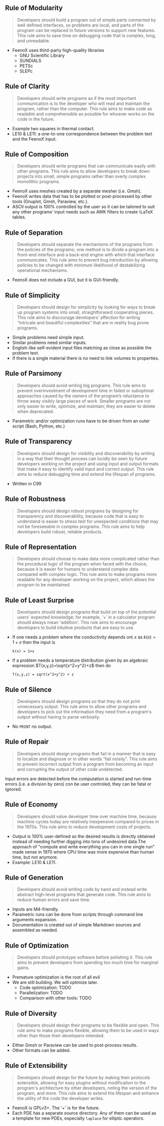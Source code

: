 
## Rule of Modularity

> Developers should build a program out of simple parts connected by well defined interfaces, so problems are local, and parts of the program can be replaced in future versions to support new features. This rule aims to save time on debugging code that is complex, long, and unreadable.

 * FeenoX uses third-party high-quality libraries
   - GNU Scientific Library
   - SUNDIALS
   - PETSc
   - SLEPc


## Rule of Clarity

> Developers should write programs as if the most important communication is to the developer who will read and maintain the program, rather than the computer. This rule aims to make code as readable and comprehensible as possible for whoever works on the code in the future.

 * Example two squares in thermal contact.
 * LE10 & LE11: a one-to-one correspondence between the problem text and the FeenoX input.

## Rule of Composition

> Developers should write programs that can communicate easily with other programs. This rule aims to allow developers to break down projects into small, simple programs rather than overly complex monolithic programs.

 * FeenoX uses meshes created by a separate mesher (i.e. Gmsh).
 * FeenoX writes data that has to be plotted or post-processed by other tools (Gnuplot, Gmsh, Paraview, etc.). 
 * ASCII output is 100% controlled by the user so it can be tailored to suit any other programs’ input needs such as AWK filters to create \LaTeX tables.


## Rule of Separation

> Developers should separate the mechanisms of the programs from the policies of the programs; one method is to divide a program into a front-end interface and a back-end engine with which that interface communicates. This rule aims to prevent bug introduction by allowing policies to be changed with minimum likelihood of destabilizing operational mechanisms.

 * FeenoX does not include a GUI, but it is GUI-friendly.


## Rule of Simplicity

> Developers should design for simplicity by looking for ways to break up program systems into small, straightforward cooperating pieces. This rule aims to discourage developers’ affection for writing “intricate and beautiful complexities” that are in reality bug prone programs.

 * Simple problems need simple input.
 * Similar problems need similar inputs.
 * English-like self-evident input files matching as close as possible the problem text.
 * If there is a single material there is no need to link volumes to properties.


## Rule of Parsimony

> Developers should avoid writing big programs. This rule aims to prevent overinvestment of development time in failed or suboptimal approaches caused by the owners of the program’s reluctance to throw away visibly large pieces of work. Smaller programs are not only easier to write, optimize, and maintain; they are easier to delete when deprecated.

 * Parametric and/or optimization runs have to be driven from an outer script (Bash, Python, etc.)
 

## Rule of Transparency

> Developers should design for visibility and discoverability by writing in a way that their thought process can lucidly be seen by future developers working on the project and using input and output formats that make it easy to identify valid input and correct output. This rule aims to reduce debugging time and extend the lifespan of programs.

 * Written in C99


## Rule of Robustness

> Developers should design robust programs by designing for transparency and discoverability, because code that is easy to understand is easier to stress test for unexpected conditions that may not be foreseeable in complex programs. This rule aims to help developers build robust, reliable products.


## Rule of Representation

> Developers should choose to make data more complicated rather than the procedural logic of the program when faced with the choice, because it is easier for humans to understand complex data compared with complex logic. This rule aims to make programs more readable for any developer working on the project, which allows the program to be maintained.


## Rule of Least Surprise

> Developers should design programs that build on top of the potential users' expected knowledge; for example, ‘+’ in a calculator program should always mean 'addition'. This rule aims to encourage developers to build intuitive products that are easy to use.

 * If one needs a problem where the conductivity depends on\ $x$ as $k(x)=1+x$ then the input is
 
   ```feenox
   k(x) = 1+x
   ```
   
 * If a problem needs a temperature distribution given by an algebraic expression $T(x,y,z)=\sqrt{x^2+y^2}+z$ then do
 
   ```feenox
   T(x,y,z) = sqrt(x^2+y^2) + z
   ```
 

## Rule of Silence

> Developers should design programs so that they do not print unnecessary output. This rule aims to allow other programs and developers to pick out the information they need from a program's output without having to parse verbosity.

 * No `PRINT` no output.


## Rule of Repair

> Developers should design programs that fail in a manner that is easy to localize and diagnose or in other words “fail noisily”. This rule aims to prevent incorrect output from a program from becoming an input and corrupting the output of other code undetected.

Input errors are detected before the computation is started and run-time errors (i.e. a division by zero) con be user controled, they can be fatal or ignored.


## Rule of Economy

> Developers should value developer time over machine time, because machine cycles today are relatively inexpensive compared to prices in the 1970s. This rule aims to reduce development costs of projects.

 * Output is 100% user-defined so the desired results is directly obtained instead of needing further digging into tons of undesired data.The approach of "compute and write everything you can in one single run" made sense in 1970 where CPU time was more expensive than human time, but not anymore.
 * Example: LE10 & LE11.

## Rule of Generation

> Developers should avoid writing code by hand and instead write abstract high-level programs that generate code. This rule aims to reduce human errors and save time.

 * Inputs are M4-friendly.
 * Parametric runs can be done from scripts through command line arguments expansion.
 * Documentation is created out of simple Markdown sources and assembled as needed.


## Rule of Optimization

> Developers should prototype software before polishing it. This rule aims to prevent developers from spending too much time for marginal gains.

 * Premature optimization is the root of all evil
 * We are still building. We will optimize later.
   * Code optimization: TODO
   * Parallelization: TODO
   * Comparison with other tools: TODO
 


## Rule of Diversity

> Developers should design their programs to be flexible and open. This rule aims to make programs flexible, allowing them to be used in ways other than those their developers intended.

 * Either Gmsh or Paraview can be used to post-process results.
 * Other formats can be added.

## Rule of Extensibility

> Developers should design for the future by making their protocols extensible, allowing for easy plugins without modification to the program's architecture by other developers, noting the version of the program, and more. This rule aims to extend the lifespan and enhance the utility of the code the developer writes.

 * FeenoX is GPLv3+. The '+' is for the future.
 * Each PDE has a separate source directory. Any of them can be used as a template for new PDEs, especially `laplace` for elliptic operators.
